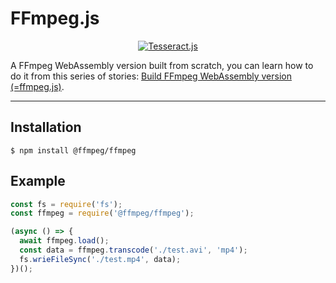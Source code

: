FFmpeg.js
=========

<p align="center">
<a href="#"><img alt="Tesseract.js" src="https://github.com/naptha/tesseract.js/raw/master/docs/images/cover.png"></a>
</p>

A FFmpeg WebAssembly version built from scratch, you can learn how to do it from this series of stories: [Build FFmpeg WebAssembly version (=ffmpeg.js)](https://medium.com/@jeromewus/build-ffmpeg-webassembly-version-ffmpeg-js-part-1-preparation-ed12bf4c8fac).

---

## Installation

```
$ npm install @ffmpeg/ffmpeg
```

## Example

```javascript
const fs = require('fs');
const ffmpeg = require('@ffmpeg/ffmpeg');

(async () => {
  await ffmpeg.load();
  const data = ffmpeg.transcode('./test.avi', 'mp4');
  fs.wrieFileSync('./test.mp4', data);
})();
```
